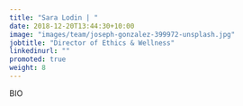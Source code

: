 ```yaml
---
title: "Sara Lodin | "
date: 2018-12-20T13:44:30+10:00
image: "images/team/joseph-gonzalez-399972-unsplash.jpg"
jobtitle: "Director of Ethics & Wellness"
linkedinurl: ""
promoted: true
weight: 8
---
```


BIO
